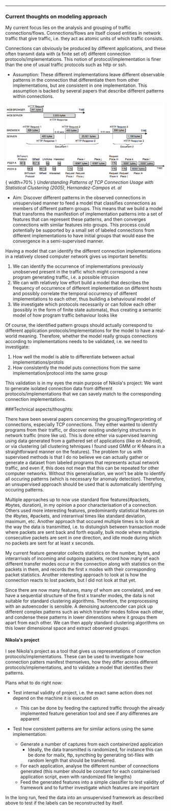 ---


### Current thoughts on modeling approach

My current focus lies on the analysis and grouping of traffic connections/flows. Connections/flows are itself closed entities in network traffic that give traffic, i.e. they act as atomic units of which traffic consists. 

Connections can obviously be produced by different applications, and these often transmit data with (a finite set of) different connection protocols/implementations. This notion of protocol/implementation is finer than the one of usual traffic protocols such as http or ssh.

- Assumption: These different implementations leave different observable patterns in the connection that differentiate them from other implementations, but are consistent in one implementation. This assumption is backed by several papers that describe different patterns within connections.

![Design](Bulks.png){ width=70% }
*Understanding Patterns of TCP Connection Usage with Statistical Clustering (2005), Hernandez-Campos et. al*
	
- Aim: Discover different patterns in the observed connections in unsupervised manner to feed a model that classifies connections as members of different pattern groups. This means that we build a model that transforms the manifestion of implementation patterns into a set of features that can represent these patterns, and then converges connections with similar features into groups. This process could potentially be supported by a small set of labeled connections from different implementations to have initial groups that would ease the convergence in a semi-supervised manner.

Having a model that can identify the different connection implementations in a relatively closed computer network gives us important benefits:

1. We can identify the occurrence of implementations previously unobserved present in the traffic which might correspond a new program generating traffic, i.e. a possible intrusion
2. We can with relatively low effort build a model that describes the frequency of occurrence of different implementation on different hosts and possibly correlate the temporal occurrency of different implementations to each other, thus building a behavioural model of  
3. We investigate which protocols necessarily or can follow each other (possibly in the form of finite state automata), thus creating a semantic model of how program traffic behaviour looks like
		
Of course, the identified pattern groups should actually correspond to different application protocols/implementations for the model to have a real-world meaning. Therefore, whether the model really groups connections according to implementations needs to be validated, i.e. we need to investigate:

1. How well the model is able to differentiate between actual implementations/protols
2. How consistently the model puts connections from the same implementation/protocol into the same group
			
This validation is in my eyes the main purpose of Nikola's project: We want to generate isolated connection data from different protocols/implementations that we can savely match to the corresponding connection implementations.
	
	
###Technical aspects/thoughts:	

There have been several papers concerning the grouping/fingerprinting of connections, especially TCP connections. They either wanted to identify programs from their traffic, or discover existing underlying structures in network traffic (more like us). This is done either via supervised learning using data generated from a gathered set of applications (like on Android), or via clustering (all clustering tehniques I found used GMM or K-Means in a straightforward manner on the features). The problem for us with supervised methods is that I do no believe we can actually gather or generate a dataset from labeled programs that represents actual network traffic, and even if, this does not mean that this can be repeated for other computer networks. Without this generalisation, we won't be able to identify all occuring patterns (which is necessary for anomaly detection). Therefore, an unsupervised approach should be used that is automatically identifying occuring patterns.

Multiple approaches up to now use standard flow features(#packets, #bytes, duration), in my opinion a poor characterisation of a connection. Others used more interesting features, predominantly statistical features on the #bytes, #packets, and interarrival times like standard deviation, maximum, etc. Another approach that occured multiple times is to look at the way the data is transmitted, i.e. to distuingish between transaction mode where packets are sent back and forth equally, bulk mode where multiple consecutive packets are sent in one direction, and idle mode during which no packets are sent for at least x seconds. 

My current feature generator collects statistics on the number, bytes, and interarrivals of incoming and outgoing packets, record how many of each different transfer modes occur in the connection along with statistics on the packets in them, and records the first x modes with their corresponding packet statistics. Another interesting approach to look at is how the connection reacts to lost packets, but I did not look at that yet.



Since there are now many features, many of whom are correlated, and we have a sequential structure of the first x transfer modes, the data is not suitable for standard clustering algorithms. Therefore, the preprocessing with an autoencoder is sensible. A denoising autoencoder can pick up different complex patterns such as which transfer modes follow each other, and condense these patterns in lower dimenstions where it groups them apart from each other. We can then apply standard clustering algorithms on this lower dimensional space and extract observed groups.

#### Nikola's project

I see Nikola's project as a tool that gives us representations of connection protocols/implementations. These can be used to investigate how connection patters manifest themselves, how they differ across different protocols/implementations, and to validate a model that identifies their patterns. 

Plans what to do right now:

- Test internal validity of project, i.e. the exact same action does not depend on the machine it is executed on
  - This can be done by feeding the captured traffic through the already implemented feature generation tool and see if any differenes are apparent

- Test how consistent patterns are for similar actions using the same implementation:
  - Generate a number of captures from each containerized application
    - Ideally, the data transmitted is randomized, for instance this can be done for mailx, ftp, syncthing by generating txt-files with random length that should be transferred.
  - For each application, analyse the different number of connections generated (this number should be constant for each containerised application script, even with randomized file lengths)
  - Feed the generated features into a simple classifier to test validity of framework and to further investigate which features are important

In the long run, feed the data into an unsupervised framework as described above to test if the labels can be reconstructed by itself.
